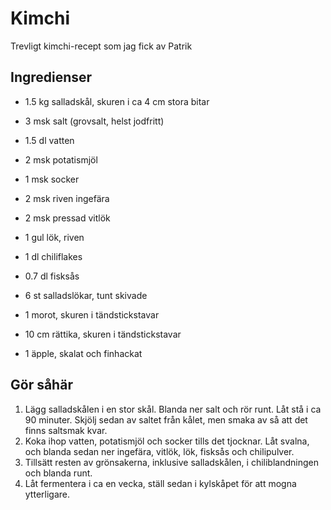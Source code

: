 # Kimchi
Trevligt kimchi-recept som jag fick av Patrik

## Ingredienser
 * 1.5 kg salladskål, skuren i ca 4 cm stora bitar
 * 3 msk salt (grovsalt, helst jodfritt)

 * 1.5 dl vatten
 * 2 msk potatismjöl
 * 1 msk socker

 * 2 msk riven ingefära
 * 2 msk pressad vitlök
 * 1 gul lök, riven
 * 1 dl chiliflakes
 * 0.7 dl fisksås

 * 6 st salladslökar, tunt skivade
 * 1 morot, skuren i tändstickstavar
 * 10 cm rättika, skuren i tändstickstavar
 * 1 äpple, skalat och finhackat

## Gör såhär
1. Lägg salladskålen i en stor skål. Blanda ner salt och rör runt. Låt stå i ca
   90 minuter. Skjölj sedan av saltet från kålet, men smaka av så att det finns
   saltsmak kvar.
2. Koka ihop vatten, potatismjöl och socker tills det tjocknar. Låt svalna, och
   blanda sedan ner ingefära, vitlök, lök, fisksås och chilipulver.
3. Tillsätt resten av grönsakerna, inklusive salladskålen, i chiliblandningen
   och blanda runt.
4. Låt fermentera i ca en vecka, ställ sedan i kylskåpet för att mogna
   ytterligare.
